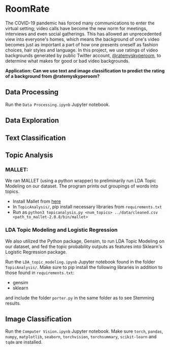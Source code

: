# RoomRate
The COVID-19 pandemic has forced many communications to enter the virtual setting; video calls have become the new norm for meetings, interviews and even social gatherings. This has allowed an unprecedented view into everyone's homes, which means the background of one's video becomes just as important a part of how one presents oneself as fashion choices, hair styles and language. In this project, we use ratings of video backgrounds generated by public Twitter account, [@ratemyskyperoom](https://twitter.com/ratemyskyperoom), to determine what makes for good or bad video backgrounds.

**Application: Can we use text and image classification to predict the rating of a background from @ratemyskyperoom?**

## Data Processing

Run the `Data Processing.ipynb` Jupyter notebook.

## Data Exploration

## Text Classification

## Topic Analysis
### MALLET:
We ran MALLET (using a python wrapper) to preliminarily run LDA Topic Modeling on our dataset. The program prints out groupings of words into topics.
- Install Mallet from [here](http://mallet.cs.umass.edu/download.php)
- In `TopicAnalysis/`, pip install necessary libraries from `requirements.txt`
- Run as `python3 topicanalysis.py <num_topics> ../data/cleaned.csv <path_to_mallet-2.0.8/bin/mallet>`
### LDA Topic Modeling and Logistic Regression
We also utilized the Python package, Gensim, to run LDA Topic Modeling on our dataset, and fed the topic probability outputs as features into Sklearn's Logistic Regression package.

Run the `LDA_topic_modeling.ipynb` Jupyter notebook found in the folder `TopicAnalysis/`. Make sure to pip install the following libraries in addition to those found in `requirements.txt`: 
- gensim
- sklearn

and include the folder `porter.py` in the same folder as to see Stemming results.

## Image Classification

Run the `Computer Vision.ipynb` Jupyter notebook. Make sure `torch`, `pandas`,
`numpy`, `matplotlib`, `seaborn`, `torchvision`, `torchsummary`, `scikit-learn`
and `tqdm` are installed.
